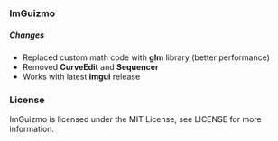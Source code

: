### ImGuizmo

##### Changes
- Replaced custom math code with **glm** library (better performance)
- Removed **CurveEdit** and **Sequencer**
- Works with latest **imgui** release

### License

ImGuizmo is licensed under the MIT License, see LICENSE for more information.
